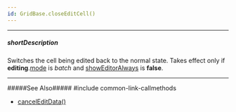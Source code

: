 ```yaml
---
id: GridBase.closeEditCell()
---
```

---
##### shortDescription
Switches the cell being edited back to the normal state. Takes effect only if **editing**.[mode](/api-reference/10%20UI%20Widgets/GridBase/1%20Configuration/editing/mode.md '{basewidgetpath}/Configuration/editing/#mode') is *batch* and [showEditorAlways](/api-reference/_hidden/GridBaseColumn/showEditorAlways.md '{basewidgetpath}/Configuration/columns/#showEditorAlways') is **false**.

---
#####See Also#####
#include common-link-callmethods
- [cancelEditData()](/api-reference/10%20UI%20Components/GridBase/3%20Methods/cancelEditData().md '{basewidgetpath}/Methods/#cancelEditData')